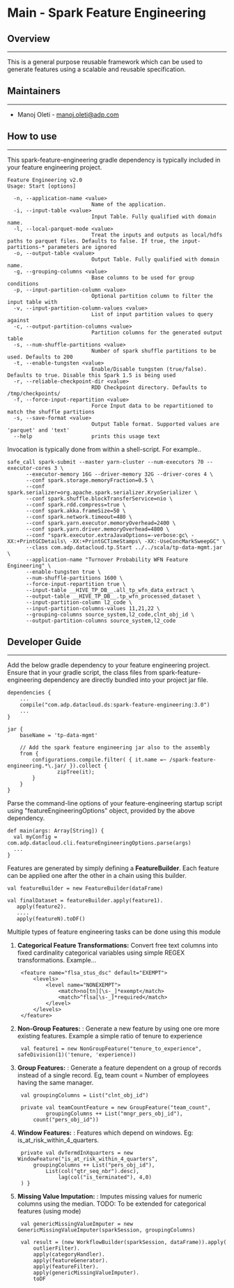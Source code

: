 # Main - Spark Feature Engineering

## Overview
-------------------

This is a general purpose reusable framework which can be used to generate features using a scalable and reusable specification. 
  
  

## Maintainers
-------------------
 - Manoj Oleti - manoj.oleti@adp.com  
  
  

## How to use
-------------------

This spark-feature-engineering gradle dependency is typically included in your feature engineering project. 

	Feature Engineering v2.0
	Usage: Start [options]
	
	  -n, --application-name <value>
	                           Name of the application.
	  -i, --input-table <value>
	                           Input Table. Fully qualified with domain name.
	  -l, --local-parquet-mode <value>
	                           Treat the inputs and outputs as local/hdfs paths to parquet files. Defaults to false. If true, the input-partitions-* parameters are ignored
	  -o, --output-table <value>
	                           Output Table. Fully qualified with domain name.
	  -g, --grouping-columns <value>
	                           Base columns to be used for group conditions
	  -p, --input-partition-column <value>
	                           Optional partition column to filter the input table with
	  -v, --input-partition-column-values <value>
	                           List of input partition values to query against
	  -c, --output-partition-columns <value>
	                           Partition columns for the generated output table
	  -s, --num-shuffle-partitions <value>
	                           Number of spark shuffle partitions to be used. Defaults to 200
	  -t, --enable-tungsten <value>
	                           Enable/Disable tungsten (true/false). Defaults to true. Disable this Spark 1.5 is being used
	  -r, --reliable-checkpoint-dir <value>
	                           RDD Checkpoint directory. Defaults to /tmp/checkpoints/
	  -f, --force-input-repartition <value>
	                           Force Input data to be repartitioned to match the shuffle partitions
	  -s, --save-format <value>
	                           Output Table format. Supported values are 'parquet' and 'text' 
	  --help                   prints this usage text

Invocation is typically done from within a shell-script. For example..

	safe_call spark-submit --master yarn-cluster --num-executors 70 --executor-cores 3 \
	   	  --executor-memory 16G --driver-memory 32G --driver-cores 4 \
	   	  --conf spark.storage.memoryFraction=0.5 \
	   	  --conf spark.serializer=org.apache.spark.serializer.KryoSerializer \
	   	  --conf spark.shuffle.blockTransferService=nio \
	   	  --conf spark.rdd.compress=true \
	   	  --conf spark.akka.frameSize=50 \
	   	  --conf spark.network.timeout=480 \
	   	  --conf spark.yarn.executor.memoryOverhead=2400 \
	   	  --conf spark.yarn.driver.memoryOverhead=4800 \
	   	  --conf "spark.executor.extraJavaOptions=-verbose:gc\ -XX:+PrintGCDetails\ -XX:+PrintGCTimeStamps\ -XX:-UseConcMarkSweepGC" \
	   	  --class com.adp.datacloud.tp.Start ../../scala/tp-data-mgmt.jar \
	   	  --application-name "Turnover Probability WFN Feature Engineering" \
	   	  --enable-tungsten true \
	   	  --num-shuffle-partitions 1600 \
	   	  --force-input-repartition true \
	   	  --input-table __HIVE_TP_DB__.all_tp_wfn_data_extract \
	   	  --output-table __HIVE_TP_DB__.tp_wfn_processed_dataset \ 
	   	  --input-partition-column l2_code \
	   	  --input-partition-columns-values 11,21,22 \ 
	   	  --grouping-columns source_system,l2_code,clnt_obj_id \ 
	   	  --output-partition-columns source_system,l2_code

    

## Developer Guide
-------------------

Add the below gradle dependency to your feature engineering project. Ensure that in your gradle script, the class files from spark-feature-engineering dependency are directly bundled into your project jar file. 

	dependencies {
		...
		compile("com.adp.datacloud.ds:spark-feature-engineering:3.0")
		...
	}
	
	jar {
	    baseName = 'tp-data-mgmt'
	    
	    // Add the spark feature engineering jar also to the assembly
		from {
			configurations.compile.filter( { it.name =~ /spark-feature-engineering.*\.jar/ }).collect {
					zipTree(it);
			}
		}
	}

Parse the command-line options of your feature-engineering startup script using "featureEngineeringOptions" object, provided by the above dependency.

	def main(args: Array[String]) {
	  val myConfig = com.adp.datacloud.cli.featureEngineeringOptions.parse(args)
	  ...
	}

Features are generated by simply defining a **FeatureBuilder**. Each feature can be applied one after the other in a chain using this builder.

	val featureBuilder = new FeatureBuilder(dataFrame)
	
	val finalDataset = featureBuilder.apply(feature1).
	   apply(feature2).
	   .... 
	   apply(featureN).toDF()

Multiple types of feature engineering tasks can be done using this module

1. **Categorical Feature Transformations:** Convert free text columns into fixed cardinality categorical variables using simple REGEX transformations. Example...

		<feature name="flsa_stus_dsc" default="EXEMPT">
			<levels>
				<level name="NONEXEMPT">
					<match>no[tn][\s-_]*exempt</match>
					<match>^flsa[\s-_]*required</match>
				</level>
			</levels>
		</feature>

2. **Non-Group Features:** : Generate a new feature by using one ore more existing features. Example a simple ratio of tenure to experience
	
		val feature1 = new NonGroupFeature("tenure_to_experience", safeDivision(1)('tenure, 'experience))
	
3. **Group Features:** : Generate a feature dependent on a group of records instead of a single record. Eg, team count = Number of employees having the same manager.

		val groupingColumns = List("clnt_obj_id")
		
		private val teamCountFeature = new GroupFeature("team_count", 
				groupingColumns ++ List("mngr_pers_obj_id"),
			count("pers_obj_id"))
		
4. **Window Features:** : Features which depend on windows. Eg: is\_at\_risk\_within\_4\_quarters. 

		private val dvTermdInXquarters = new WindowFeature("is_at_risk_within_4_quarters",
			groupingColumns ++ List("pers_obj_id"),
				List(col("qtr_seq_nbr").desc),
					lag(col("is_terminated"), 4,0)
		) }

5. **Missing Value Imputation:** : Imputes missing values for numeric columns using the median. TODO: To be extended for categorical features (using mode)

		val genericMissingValueImputer = new GenericMissingValueImputer(sparkSession, groupingColumns)
		
		val result = (new WorkflowBuilder(sparkSession, dataFrame)).apply(
        	outlierFilter).
        	apply(categoryHandler).
        	apply(featureGenerator).
        	apply(featureFilter).
        	apply(genericMissingValueImputer).
        	toDF


